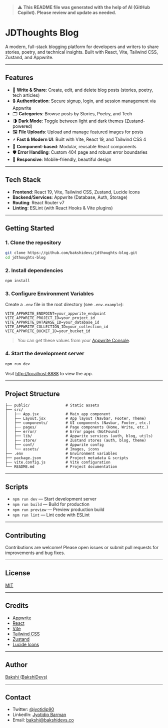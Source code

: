 > ⚠️ **This README file was generated with the help of AI (GitHub Copilot). Please review and update as needed.**

# JDThoughts Blog

A modern, full-stack blogging platform for developers and writers to share stories, poetry, and technical insights. Built with React, Vite, Tailwind CSS, Zustand, and Appwrite.

---

## Features

- 📝 **Write & Share**: Create, edit, and delete blog posts (stories, poetry, tech articles)
- 🔒 **Authentication**: Secure signup, login, and session management via Appwrite
- 🗂️ **Categories**: Browse posts by Stories, Poetry, and Tech
- 🌗 **Dark Mode**: Toggle between light and dark themes (Zustand-powered)
- 🖼️ **File Uploads**: Upload and manage featured images for posts
- ⚡ **Fast & Modern UI**: Built with Vite, React 19, and Tailwind CSS 4
- 🧩 **Component-based**: Modular, reusable React components
- 🛡️ **Error Handling**: Custom 404 page and robust error boundaries
- 📱 **Responsive**: Mobile-friendly, beautiful design

---

## Tech Stack

- **Frontend**: React 19, Vite, Tailwind CSS, Zustand, Lucide Icons
- **Backend/Services**: Appwrite (Database, Auth, Storage)
- **Routing**: React Router v7
- **Linting**: ESLint (with React Hooks & Vite plugins)

---

## Getting Started

### 1. Clone the repository

```bash
git clone https://github.com/bakshidevs/jdthoughts-blog.git
cd jdthoughts-blog
```

### 2. Install dependencies

```bash
npm install
```

### 3. Configure Environment Variables

Create a `.env` file in the root directory (see `.env.example`):

```
VITE_APPWRITE_ENDPOINT=your_appwrite_endpoint
VITE_APPWRITE_PROJECT_ID=your_project_id
VITE_APPWRITE_DATABASE_ID=your_database_id
VITE_APPWRITE_COLLECTION_ID=your_collection_id
VITE_APPWRITE_BUCKET_ID=your_bucket_id
```

> You can get these values from your [Appwrite Console](https://appwrite.io/).

### 4. Start the development server

```bash
npm run dev
```

Visit [http://localhost:8888](http://localhost:8888) to view the app.

---

## Project Structure

```
├── public/                # Static assets
├── src/
│   ├── App.jsx            # Main app component
│   ├── Layout.jsx         # App layout (Navbar, Footer, Theme)
│   ├── components/        # UI components (Navbar, Footer, etc.)
│   ├── pages/             # Page components (Home, Write, etc.)
│   ├── error/             # Error pages (NotFound)
│   ├── lib/               # Appwrite services (auth, blog, utils)
│   ├── store/             # Zustand stores (auth, blog, theme)
│   ├── conf/              # Appwrite config
│   └── assets/            # Images, icons
├── .env                   # Environment variables
├── package.json           # Project metadata & scripts
├── vite.config.js         # Vite configuration
└── README.md              # Project documentation
```

---

## Scripts

- `npm run dev` — Start development server
- `npm run build` — Build for production
- `npm run preview` — Preview production build
- `npm run lint` — Lint code with ESLint

---

## Contributing

Contributions are welcome! Please open issues or submit pull requests for improvements and bug fixes.

---

## License

[MIT](LICENSE)

---

## Credits

- [Appwrite](https://appwrite.io/)
- [React](https://react.dev/)
- [Vite](https://vitejs.dev/)
- [Tailwind CSS](https://tailwindcss.com/)
- [Zustand](https://zustand-demo.pmnd.rs/)
- [Lucide Icons](https://lucide.dev/)

---

## Author

[Bakshi (BakshiDevs)](https://github.com/bakshidevs)

---

## Contact

- Twitter: [@jyotidip90](https://x.com/jyotidip90)
- LinkedIn: [Jyotidip Barman](https://www.linkedin.com/in/jyotidip-barman-bb383a21)
- Email: bakshi@bakshidevs.co


